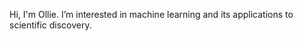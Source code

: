 Hi, I'm Ollie. 
I’m interested in machine learning and its applications to scientific discovery.
<!---
olliekemp/olliekemp is a ✨ special ✨ repository because its `README.md` (this file) appears on your GitHub profile.
You can click the Preview link to take a look at your changes.
--->
